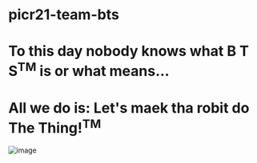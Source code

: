 # picr21-team-bts
# To this day nobody knows what B T S<sup>TM</sup> is or what means... 
# All we do is: Let's maek tha robit do The Thing!<sup>TM</sup>

![image](https://user-images.githubusercontent.com/30321314/132842864-88c2c4f2-6b53-4bf2-b4de-b94aaf28764a.png)

